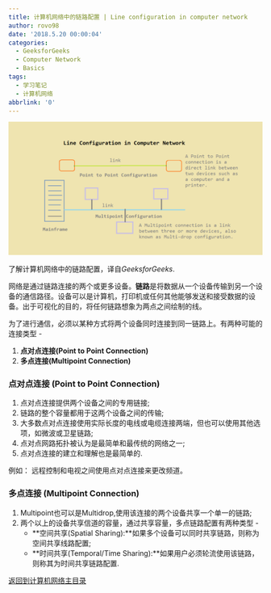```yaml
---
title: 计算机网络中的链路配置 | Line configuration in computer network
author: rovo98
date: '2018.5.20 00:00:04'
categories:
  - GeeksforGeeks
  - Computer Network
  - Basics
tags:
  - 学习笔记
  - 计算机网络
abbrlink: '0'
---
```



![](/images/computer-networking/line-configurations.png)

了解计算机网络中的链路配置，译自*GeeksforGeeks*.

<!-- more -->

网络是通过链路连接的两个或更多设备。**链路**是将数据从一个设备传输到另一个设备的通信路径。设备可以是计算机，打印机或任何其他能够发送和接受数据的设备。出于可视化的目的，将任何链路想象为两点之间绘制的线。

为了进行通信，必须以某种方式将两个设备同时连接到同一链路上。有两种可能的连接类型 - 

1. **点对点连接(Point to Point Connection)**
2. **多点连接(Multipoint Connection)**

### 点对点连接 (Point to Point Connection)

1. 点对点连接提供两个设备之间的专用链接;
2. 链路的整个容量都用于这两个设备之间的传输;
3. 大多数点对点连接使用实际长度的电线或电缆连接两端，但也可以使用其他选项，如微波或卫星链路;
4. 点对点网路拓扑被认为是最简单和最传统的网络之一;
5. 点对点连接的建立和理解也是最简单的.

例如： 远程控制和电视之间使用点对点连接来更改频道。

### 多点连接 (Multipoint Connection)

1. Multipoint也可以是Multidrop,使用该连接的两个设备共享一个单一的链路;
2. 两个以上的设备共享信道的容量，通过共享容量，多点链路配置有两种类型 - <br>
   - **空间共享(Spatial Sharing):**如果多个设备可以同时共享链路，则称为空间共享线路配置;<br>  
   - **时间共享(Temporal/Time Sharing):**如果用户必须轮流使用该链路，则称其为时间共享链路配置.

[返回到计算机网络主目录](/posts/7fc520f1)
